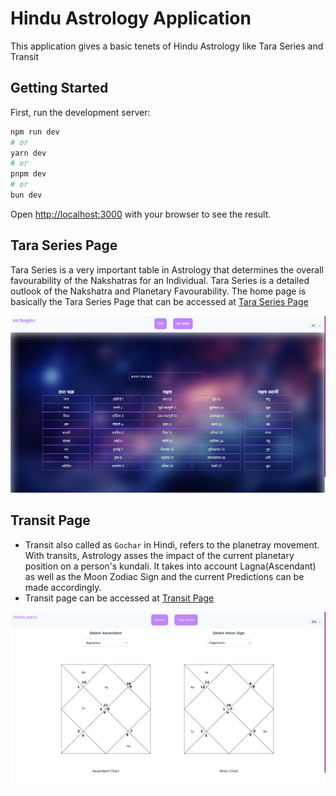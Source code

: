 # Hindu Astrology Application

This application gives a basic tenets of Hindu Astrology like Tara Series and Transit

## Getting Started

First, run the development server:

```bash
npm run dev
# or
yarn dev
# or
pnpm dev
# or
bun dev
```

Open [http://localhost:3000](http://localhost:3000) with your browser to see the result.

## Tara Series Page

Tara Series is a very important table in Astrology that determines the overall favourability of the Nakshatras for an Individual. Tara Series is a detailed outlook of the Nakshatra and Planetary Favourability.
The home page is basically the Tara Series Page that can be accessed at [Tara Series Page](http://localhost:3000/hi/tara-series)

![Tara Series Calculator](/public/github-asset/tara-series.png?raw=true)

## Transit Page

- Transit also called as `Gochar` in Hindi, refers to the planetray movement. With transits, Astrology asses the impact of the current planetary position on a person's kundali. It takes into account Lagna(Ascendant) as well as the Moon Zodiac Sign and the current Predictions can be made accordingly.
- Transit page can be accessed at [Transit Page](http://localhost:3000/hi/transit)

![Tara Series Calculator](/public/github-asset/transit.png?raw=true)
